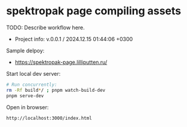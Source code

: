<!--
@since 2024.12.14, 16:00
@changed 2024.12.14, 20:04
-->

# spektropak page compiling assets

TODO: Describe workflow here.

- Project info: v.0.0.1 / 2024.12.15 01:44:06 +0300

Sample delpoy:

- https://spektropak-page.lilliputten.ru/

Start local dev server:

```bash
# Run concurrently:
rm -Rf build*/ ; pnpm watch-build-dev
pnpm serve-dev
```

Open in browser:

```
http://localhost:3000/index.html
```
